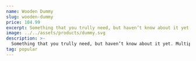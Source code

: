 ```yaml
---
name: Wooden Dummy
slug: wooden-dummy
price: 104.99
excerpt: Something that you trully need, but haven’t know about it yet
image: ../../assets/products/dummy.svg
description: >-
  Something that you trully need, but haven’t know about it yet. Multiple winner of Community Awarads.
tag: popular
---
```

